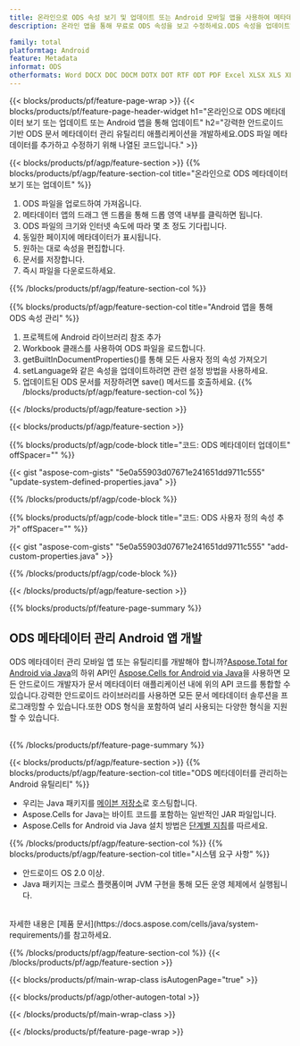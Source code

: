 ```yaml
---
title: 온라인으로 ODS 속성 보기 및 업데이트 또는 Android 모바일 앱을 사용하여 메타데이터 업데이트
description: 온라인 앱을 통해 무료로 ODS 속성을 보고 수정하세요.ODS 속성을 업데이트하고 추가하는 Android API 코드입니다.

family: total
platformtag: Android
feature: Metadata
informat: ODS
otherformats: Word DOCX DOC DOCM DOTX DOT RTF ODT PDF Excel XLSX XLS XLSM XLSB ODS Powerpoint PPTX PPT ODP
---
```

{{< blocks/products/pf/feature-page-wrap >}}
{{< blocks/products/pf/feature-page-header-widget h1="온라인으로 ODS 메타데이터 보기 또는 업데이트 또는 Android 앱을 통해 업데이트" h2="강력한 안드로이드 기반 ODS 문서 메타데이터 관리 유틸리티 애플리케이션을 개발하세요.ODS 파일 메타데이터를 추가하고 수정하기 위해 나열된 코드입니다." >}}

{{< blocks/products/pf/agp/feature-section >}}
{{% blocks/products/pf/agp/feature-section-col title="온라인으로 ODS 메타데이터 보기 또는 업데이트" %}}

1. ODS 파일을 업로드하여 가져옵니다.
1. 메타데이터 앱의 드래그 앤 드롭을 통해 드롭 영역 내부를 클릭하면 됩니다.
1. ODS 파일의 크기와 인터넷 속도에 따라 몇 초 정도 기다립니다.
1. 동일한 페이지에 메타데이터가 표시됩니다.
1. 원하는 대로 속성을 편집합니다.
1. 문서를 저장합니다.
1. 즉시 파일을 다운로드하세요.

{{% /blocks/products/pf/agp/feature-section-col %}}

{{% blocks/products/pf/agp/feature-section-col title="Android 앱을 통해 ODS 속성 관리" %}}

1. 프로젝트에 Android 라이브러리 참조 추가
1. Workbook 클래스를 사용하여 ODS 파일을 로드합니다.
1. getBuiltInDocumentProperties()를 통해 모든 사용자 정의 속성 가져오기
1. setLanguage와 같은 속성을 업데이트하려면 관련 설정 방법을 사용하세요.
1. 업데이트된 ODS 문서를 저장하려면 save() 메서드를 호출하세요.
{{% /blocks/products/pf/agp/feature-section-col %}}

{{< /blocks/products/pf/agp/feature-section >}}

{{< blocks/products/pf/agp/feature-section >}}

{{% blocks/products/pf/agp/code-block title="코드: ODS 메타데이터 업데이트" offSpacer="" %}}

{{< gist "aspose-com-gists" "5e0a55903d07671e241651dd9711c555" "update-system-defined-properties.java" >}}

{{% /blocks/products/pf/agp/code-block %}}

{{% blocks/products/pf/agp/code-block title="코드: ODS 사용자 정의 속성 추가" offSpacer="" %}}

{{< gist "aspose-com-gists" "5e0a55903d07671e241651dd9711c555" "add-custom-properties.java" >}}

{{% /blocks/products/pf/agp/code-block %}}


{{< /blocks/products/pf/agp/feature-section >}}

{{% blocks/products/pf/feature-page-summary %}}

<h2>ODS 메타데이터 관리 Android 앱 개발</h2>

ODS 메타데이터 관리 모바일 앱 또는 유틸리티를 개발해야 합니까?[Aspose.Total for Android via Java](https://products.aspose.com/total/ko/android-java/)의 하위 API인 [Aspose.Cells for Android via Java](https://products.aspose.com/cells/ko/android-java/)을 사용하면 모든 안드로이드 개발자가 문서 메타데이터 애플리케이션 내에 위의 API 코드를 통합할 수 있습니다.강력한 안드로이드 라이브러리를 사용하면 모든 문서 메타데이터 솔루션을 프로그래밍할 수 있습니다.또한 ODS 형식을 포함하여 널리 사용되는 다양한 형식을 지원할 수 있습니다.<br /><br />

{{% /blocks/products/pf/feature-page-summary %}}

{{< blocks/products/pf/agp/feature-section >}}
{{% blocks/products/pf/agp/feature-section-col title="ODS 메타데이터를 관리하는 Android 유틸리티" %}}

- 우리는 Java 패키지를 [메이븐 저장소](https://releases.aspose.com/java/repo/com/aspose/aspose-cells/)로 호스팅합니다. 
- Aspose.Cells for Java는 바이트 코드를 포함하는 일반적인 JAR 파일입니다.
- Aspose.Cells for Android via Java 설치 방법은 [단계별 지침](https://docs.aspose.com/cells/java/installation/#install-aspose-cells-for-java-from-maven-repository)를 따르세요.

{{% /blocks/products/pf/agp/feature-section-col %}}
{{% blocks/products/pf/agp/feature-section-col title="시스템 요구 사항" %}}

- 안드로이드 OS 2.0 이상.
- Java 패키지는 크로스 플랫폼이며 JVM 구현을 통해 모든 운영 체제에서 실행됩니다.

<br />
자세한 내용은 [제품 문서](https://docs.aspose.com/cells/java/system-requirements/)를 참고하세요.

{{% /blocks/products/pf/agp/feature-section-col %}}
{{< /blocks/products/pf/agp/feature-section >}}

{{< blocks/products/pf/main-wrap-class isAutogenPage="true" >}}

{{< blocks/products/pf/agp/other-autogen-total >}}

{{< /blocks/products/pf/main-wrap-class >}}

{{< /blocks/products/pf/feature-page-wrap >}}